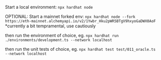 
Start a local environment:
`npx hardhat node` 

OPTIONAL: Start a mainnet forked env: 
`npx hardhat node --fork https://eth-mainnet.alchemyapi.io/v2/1Ywbr_Hku2pWR5BTgV9hxyoGaDWX0AoF`
*currently a bit tempramental, use cautiously

then run the environment of choice, eg.
`npx hardhat run ./environments/development.ts --network localhost`

then run the unit tests of choice, eg.
`npx hardhat test test/011_oracle.ts --network localhost`
